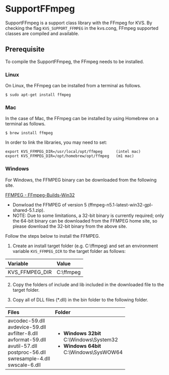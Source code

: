 # SupportFFmpeg
SupportFFmpeg is a support class library with the FFmpeg for KVS. By checking the flag `KVS_SUPPORT_FFMPEG` in the kvs.cong, FFmpeg supported classes are compiled and available.

## Prerequisite
To compile the SupportFFmpeg, the FFmpeg needs to be installed.


### Linux
On Linux, the FFmpeg can be installed from a terminal as follows.
```
$ sudo apt-get install ffmpeg
```

### Mac
In the case of Mac, the FFmpeg can be installed by using Homebrew on a terminal as follows.
```
$ brew install ffmpeg
```

In order to link the libraries, you may need to set:
```
export KVS_FFMPEG_DIR=/usr/local/opt/ffmpeg      (intel mac)
export KVS_FFMPEG_DIR=/opt/homebrew/opt/ffmpeg   (m1 mac)
```

### Windows
For Windows, the FFMPEG binary can be downloaded from the following site.

[FFMPEG - FFmpeg-Builds-Win32](https://github.com/sudo-nautilus/FFmpeg-Builds-Win32/releases)

 - Donwload the FFMPEG of version 5 (ffmpeg-n5.1-latest-win32-gpl-shared-5.1.zip).
 - NOTE: Due to some limitations, a 32-bit binary is currently required; only the 64-bit binary can be downloaded from the FFMPEG home site, so please download the 32-bit binary from the above site.

Follow the steps below to install the FFMPEG.

1. Create an install target folder (e.g. C:\ffmpeg) and set an environment variable `KVS_FFMPEG_DIR` to the target folder as follows:

|Variable|Value|
|:-------|:----|
|KVS_FFMPEG_DIR |C:\ffmpeg|

2. Copy the folders of include and lib included in the downloaded file to the target folder.

3. Copy all of DLL files (*.dll) in the bin folder to the following folder.

|Files|Folder|
|:-------|:----|
|avcodec-59.dll<br>avdevice-59.dll<br>avfilter-8.dll<br>avformat-59.dll<br>avutil-57.dll<br>postproc-56.dll<br>swresample-4.dll<br>swscale-6.dll|<ul><li>**Windows 32bit**<br>C:\Windows\System32</li><li>**Windows 64bit**<br>C:\Windows\SysWOW64</li></ul>|
